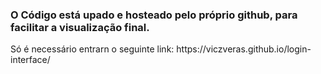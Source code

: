 <H3>O Código está upado e hosteado pelo próprio github, para facilitar a visualização final.</H3>
<p>Só é necessário entrarn o seguinte link: https://viczveras.github.io/login-interface/ </p>
